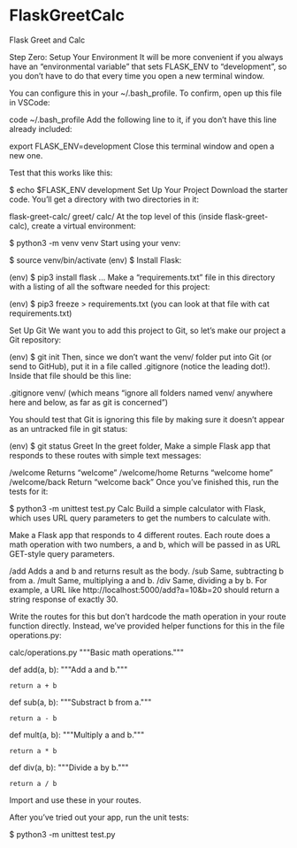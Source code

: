 # FlaskGreetCalc

Flask Greet and Calc

Step Zero: Setup Your Environment
It will be more convenient if you always have an “environmental variable” that sets FLASK_ENV to “development”, so you don’t have to do that every time you open a new terminal window.

You can configure this in your ~/.bash_profile. To confirm, open up this file in VSCode:

code ~/.bash_profile
Add the following line to it, if you don’t have this line already included:

export FLASK_ENV=development
Close this terminal window and open a new one.

Test that this works like this:

$ echo $FLASK_ENV
development
Set Up Your Project
Download the starter code. You’ll get a directory with two directories in it:

flask-greet-calc/
  greet/
  calc/
At the top level of this (inside flask-greet-calc), create a virtual environment:

$ python3 -m venv venv
Start using your venv:

$ source venv/bin/activate
(env) $
Install Flask:

(env) $ pip3 install flask
...
Make a “requirements.txt” file in this directory with a listing of all the software needed for this project:

(env) $ pip3 freeze > requirements.txt
(you can look at that file with cat requirements.txt)

Set Up Git
We want you to add this project to Git, so let’s make our project a Git repository:

(env) $ git init
Then, since we don’t want the venv/ folder put into Git (or send to GitHub), put it in a file called .gitignore (notice the leading dot!). Inside that file should be this line:

.gitignore
venv/
(which means “ignore all folders named venv/ anywhere here and below, as far as git is concerned”)

You should test that Git is ignoring this file by making sure it doesn’t appear as an untracked file in git status:

(env) $ git status
Greet
In the greet folder, Make a simple Flask app that responds to these routes with simple text messages:

/welcome
Returns “welcome”
/welcome/home
Returns “welcome home”
/welcome/back
Return “welcome back”
Once you’ve finished this, run the tests for it:

$ python3 -m unittest test.py
Calc
Build a simple calculator with Flask, which uses URL query parameters to get the numbers to calculate with.

Make a Flask app that responds to 4 different routes. Each route does a math operation with two numbers, a and b, which will be passed in as URL GET-style query parameters.

/add
Adds a and b and returns result as the body.
/sub
Same, subtracting b from a.
/mult
Same, multiplying a and b.
/div
Same, dividing a by b.
For example, a URL like http://localhost:5000/add?a=10&b=20 should return a string response of exactly 30.

Write the routes for this but don’t hardcode the math operation in your route function directly. Instead, we’ve provided helper functions for this in the file operations.py:

calc/operations.py
"""Basic math operations."""

def add(a, b):
    """Add a and b."""
    
    return a + b

def sub(a, b):
    """Substract b from a."""

    return a - b

def mult(a, b):
    """Multiply a and b."""

    return a * b

def div(a, b):
    """Divide a by b."""

    return a / b
Import and use these in your routes.

After you’ve tried out your app, run the unit tests:

$ python3 -m unittest test.py
